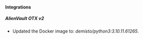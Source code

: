 #### Integrations
##### AlienVault OTX v2
- Updated the Docker image to: *demisto/python3:3.10.11.61265*.
